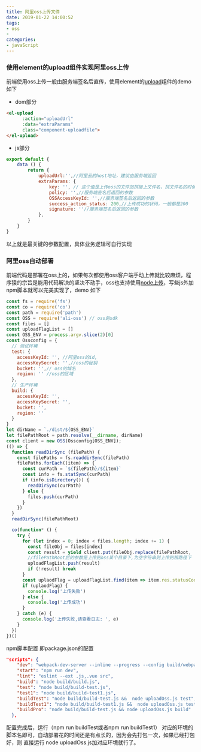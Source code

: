 ```yaml
---
title: 阿里oss上传文件
date: 2019-01-22 14:00:52
tags:
- oss
- 
categories:
- javaScript
---
```

### 使用element的upload组件实现阿里oss上传
前端使用oss上传一般由服务端签名后直传，使用element的[upload](http://element-cn.eleme.io/#/zh-CN/component/upload)组件的demo如下
+ dom部分
```html
<el-upload
      :action="uploadUrl"
      :data="extraParams"
      class="component-uploadfile">
</el-upload>
```
+ js部分
```javaScript
export default {
    data () {
        return {
            uploadUrl:'',//阿里云的host地址，建议由服务端返回
            extraParams: {
                key: '', // 这个值是上传oss的文件加拼接上文件名，拼文件名的时候注意文件名不要重复，一般在文件名后拼接个时间戳即可
                policy: '',//服务端签名后返回的参数
                OSSAccessKeyId: '',//服务端签名后返回的参数
                success_action_status: 200,//上传成功的状码，一般都是200
                signature: ''//服务端签名后返回的参数
            },
        }
    }
}
```
以上就是最关键的参数配置，具体业务逻辑可自行实现
### 阿里oss自动部署
前端代码是部署在oss上的，如果每次都使用oss客户端手动上传就比较麻烦，程序猿的宗旨是能用代码解决的坚决不动手，oss也支持使用[node上传](https://help.aliyun.com/document_detail/32068.html?spm=a2c4g.11186623.6.926.5c3f3a7eOtcpBk)，写些js外加npm脚本就可以完美实现了，demo 如下
```js
const fs = require('fs')
const co = require('co')
const path = require('path')
const OSS = require('ali-oss') // oss的sdk
const files = []
const uploadFlagList = []
const OSS_ENV = process.argv.slice(2)[0]
const Ossconfig = {
  // 测试环境
  test: {
    accessKeyId: '', //阿里oss的id,
    accessKeySecret: '',//oss的秘钥
    bucket: '',// oss的域名
    region: '' //oss的区域
  },
  // 生产环境
  build: {
    accessKeyId: '',
    accessKeySecret: '',
    bucket: '',
    region: ''
  }
}
let dirName = `./dist/${OSS_ENV}`
let filePathRoot = path.resolve(__dirname, dirName)
const client = new OSS(Ossconfig[OSS_ENV]);
(() => {
  function readDirSync (filePath) {
    const filePaths = fs.readdirSync(filePath)
    filePaths.forEach((item) => {
      const curPath = `${filePath}/${item}`
      const info = fs.statSync(curPath)
      if (info.isDirectory()) {
        readDirSync(curPath)
      } else {
        files.push(curPath)
      }
    })
  }
  readDirSync(filePathRoot)

  co(function* () {
    try {
      for (let index = 0; index < files.length; index += 1) {
        const fileObj = files[index]
        const result = yield client.put(fileObj.replace(filePathRoot, ''), fileObj)
        //filePathRoot后的参数是上传到oss某个目录下,为空字符串则上传到根路径下
        uploadFlagList.push(result)
        if (!result) break
      }
      const uplaodFlag = uploadFlagList.find(item => item.res.statusCode != 200)
      if (uplaodFlag) {
        console.log('上传失败')
      } else {
        console.log('上传成功')
      }
    } catch (e) {
      console.log('上传失败,请查看日志: ', e)
    }
  })
})()

```
npm脚本配置 即package.json的配置
```json
"scripts": {
    "dev": "webpack-dev-server --inline --progress --config build/webpack.dev.conf.js",
    "start": "npm run dev",
    "lint": "eslint --ext .js,.vue src",
    "build": "node build/build.js",
    "test": "node build/build-test.js",
    "test1": "node build/build-test1.js",
    "buildTest": "node build/build-test.js &&  node uploadOss.js test",
    "buildTest1": "node build/build-test1.js &&  node uploadOss.js test1",
    "buildPro": "node build/build-test.js && node uploadOss.js build"
  },
```
配置完成后，运行（npm run buildTest或者npm run buildTest1） 对应的环境的脚本名即可，自动部署花的时间还是有点长的，因为会先打包一次，如果已经打包好，则 直接运行 node uploadOss.js加对应环境就行了。
